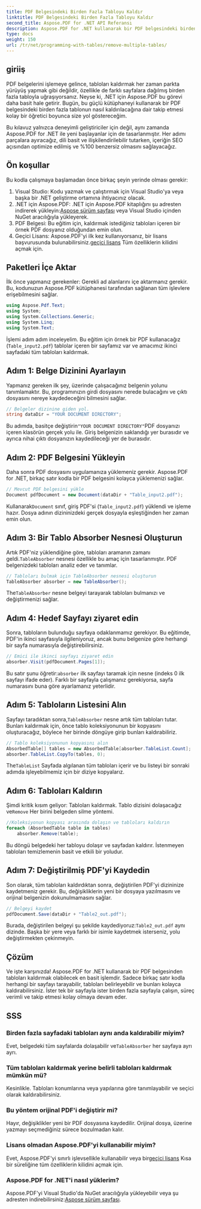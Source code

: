```yaml
---
title: PDF Belgesindeki Birden Fazla Tabloyu Kaldır
linktitle: PDF Belgesindeki Birden Fazla Tabloyu Kaldır
second_title: Aspose.PDF for .NET API Referansı
description: Aspose.PDF for .NET kullanarak bir PDF belgesindeki birden fazla tablonun nasıl kaldırılacağını öğrenin. Kod örnekleri, SSS ve ayrıntılı açıklamalar içeren adım adım kılavuz.
type: docs
weight: 150
url: /tr/net/programming-with-tables/remove-multiple-tables/
---
```

## giriiş

PDF belgelerini işlemeye gelince, tabloları kaldırmak her zaman parkta yürüyüş yapmak gibi değildir, özellikle de farklı sayfalara dağılmış birden fazla tabloyla uğraşıyorsanız. Neyse ki, .NET için Aspose.PDF bu görevi daha basit hale getirir. Bugün, bu güçlü kütüphaneyi kullanarak bir PDF belgesindeki birden fazla tablonun nasıl kaldırılacağına dair takip etmesi kolay bir öğretici boyunca size yol göstereceğim.

Bu kılavuz yalnızca deneyimli geliştiriciler için değil, aynı zamanda Aspose.PDF for .NET ile yeni başlayanlar için de tasarlanmıştır. Her adımı parçalara ayıracağız, dili basit ve ilişkilendirilebilir tutarken, içeriğin SEO açısından optimize edilmiş ve %100 benzersiz olmasını sağlayacağız.

## Ön koşullar

Bu kodla çalışmaya başlamadan önce birkaç şeyin yerinde olması gerekir:

1. Visual Studio: Kodu yazmak ve çalıştırmak için Visual Studio'ya veya başka bir .NET geliştirme ortamına ihtiyacınız olacak.
2. .NET için Aspose.PDF: .NET için Aspose.PDF kitaplığını şu adresten indirerek yükleyin:[Aspose sürüm sayfası](https://releases.aspose.com/pdf/net/) veya Visual Studio içinden NuGet aracılığıyla yükleyerek.
3. PDF Belgesi: Bu eğitim için, kaldırmak istediğiniz tabloları içeren bir örnek PDF dosyanız olduğundan emin olun.
4.  Geçici Lisans: Aspose.PDF'yi ilk kez kullanıyorsanız, bir lisans başvurusunda bulunabilirsiniz.[geçici lisans](https://purchase.aspose.com/temporary-license/) Tüm özelliklerin kilidini açmak için.

## Paketleri İçe Aktar

İlk önce yapmanız gerekenler: Gerekli ad alanlarını içe aktarmanız gerekir. Bu, kodunuzun Aspose.PDF kütüphanesi tarafından sağlanan tüm işlevlere erişebilmesini sağlar.

```csharp
using Aspose.Pdf.Text;
using System;
using System.Collections.Generic;
using System.Linq;
using System.Text;
```

İşlemi adım adım inceleyelim. Bu eğitim için örnek bir PDF kullanacağız (`Table_input2.pdf`) tablolar içeren bir sayfamız var ve amacımız ikinci sayfadaki tüm tabloları kaldırmak.

## Adım 1: Belge Dizinini Ayarlayın
Yapmanız gereken ilk şey, üzerinde çalışacağınız belgenin yolunu tanımlamaktır. Bu, programınızın girdi dosyasını nerede bulacağını ve çıktı dosyasını nereye kaydedeceğini bilmesini sağlar.

```csharp
// Belgeler dizinine giden yol.
string dataDir = "YOUR DOCUMENT DIRECTORY";
```

 Bu adımda, basitçe değiştirin`"YOUR DOCUMENT DIRECTORY"`PDF dosyanızı içeren klasörün gerçek yolu ile. Giriş belgenizin saklandığı yer burasıdır ve ayrıca nihai çıktı dosyanızın kaydedileceği yer de burasıdır.

## Adım 2: PDF Belgesini Yükleyin
Daha sonra PDF dosyasını uygulamanıza yüklemeniz gerekir. Aspose.PDF for .NET, birkaç satır kodla bir PDF belgesini kolayca yüklemenizi sağlar.

```csharp
// Mevcut PDF belgesini yükle
Document pdfDocument = new Document(dataDir + "Table_input2.pdf");
```

 Kullanarak`Document` sınıf, giriş PDF'si (`Table_input2.pdf`) yüklendi ve işleme hazır. Dosya adının dizininizdeki gerçek dosyayla eşleştiğinden her zaman emin olun.

## Adım 3: Bir Tablo Absorber Nesnesi Oluşturun
 Artık PDF'niz yüklendiğine göre, tabloları aramanın zamanı geldi.`TableAbsorber` nesnesi özellikle bu amaç için tasarlanmıştır. PDF belgenizdeki tabloları analiz eder ve tanımlar.

```csharp
// Tabloları bulmak için TableAbsorber nesnesi oluşturun
TableAbsorber absorber = new TableAbsorber();
```

 The`TableAbsorber` nesne belgeyi tarayarak tabloları bulmanızı ve değiştirmenizi sağlar.

## Adım 4: Hedef Sayfayı ziyaret edin
Sonra, tabloların bulunduğu sayfaya odaklanmamız gerekiyor. Bu eğitimde, PDF'in ikinci sayfasıyla ilgileniyoruz, ancak bunu belgenize göre herhangi bir sayfa numarasıyla değiştirebilirsiniz.

```csharp
// Emici ile ikinci sayfayı ziyaret edin
absorber.Visit(pdfDocument.Pages[1]);
```

 Bu satır şunu öğretir:`absorber` ilk sayfayı taramak için nesne (indeks 0 ilk sayfayı ifade eder). Farklı bir sayfayla çalışmanız gerekiyorsa, sayfa numarasını buna göre ayarlamanız yeterlidir.

## Adım 5: Tabloların Listesini Alın
 Sayfayı taradıktan sonra,`TableAbsorber` nesne artık tüm tabloları tutar. Bunları kaldırmak için, önce tablo koleksiyonunun bir kopyasını oluşturacağız, böylece her birinde döngüye girip bunları kaldırabiliriz.

```csharp
// Tablo koleksiyonunun kopyasını alın
AbsorbedTable[] tables = new AbsorbedTable[absorber.TableList.Count];
absorber.TableList.CopyTo(tables, 0);
```

 The`TableList` Sayfada algılanan tüm tabloları içerir ve bu listeyi bir sonraki adımda işleyebilmemiz için bir diziye kopyalarız.

## Adım 6: Tabloları Kaldırın
 Şimdi kritik kısım geliyor: Tabloları kaldırmak. Tablo dizisini dolaşacağız ve`Remove` Her birini belgeden silme yöntemi.

```csharp
//Koleksiyonun kopyası arasında dolaşın ve tabloları kaldırın
foreach (AbsorbedTable table in tables)
    absorber.Remove(table);
```

Bu döngü belgedeki her tabloyu dolaşır ve sayfadan kaldırır. İstenmeyen tabloları temizlemenin basit ve etkili bir yoludur.

## Adım 7: Değiştirilmiş PDF'yi Kaydedin
Son olarak, tüm tabloları kaldırdıktan sonra, değiştirilen PDF'yi dizininize kaydetmeniz gerekir. Bu, değişikliklerin yeni bir dosyaya yazılmasını ve orijinal belgenizin dokunulmamasını sağlar.

```csharp
// Belgeyi kaydet
pdfDocument.Save(dataDir + "Table2_out.pdf");
```

 Burada, değiştirilen belgeyi şu şekilde kaydediyoruz:`Table2_out.pdf` aynı dizinde. Başka bir yere veya farklı bir isimle kaydetmek isterseniz, yolu değiştirmekten çekinmeyin.

## Çözüm

Ve işte karşınızda! Aspose.PDF for .NET kullanarak bir PDF belgesinden tabloları kaldırmak olabilecek en basit işlemdir. Sadece birkaç satır kodla herhangi bir sayfayı tarayabilir, tabloları belirleyebilir ve bunları kolayca kaldırabilirsiniz. İster tek bir sayfayla ister birden fazla sayfayla çalışın, süreç verimli ve takip etmesi kolay olmaya devam eder.

## SSS

### Birden fazla sayfadaki tabloları aynı anda kaldırabilir miyim?
 Evet, belgedeki tüm sayfalarda dolaşabilir ve`TableAbsorber` her sayfaya ayrı ayrı.

### Tüm tabloları kaldırmak yerine belirli tabloları kaldırmak mümkün mü?
Kesinlikle. Tabloları konumlarına veya yapılarına göre tanımlayabilir ve seçici olarak kaldırabilirsiniz.

### Bu yöntem orijinal PDF'i değiştirir mi?
Hayır, değişiklikler yeni bir PDF dosyasına kaydedilir. Orijinal dosya, üzerine yazmayı seçmediğiniz sürece bozulmadan kalır.

### Lisans olmadan Aspose.PDF'yi kullanabilir miyim?
 Evet, Aspose.PDF'yi sınırlı işlevsellikle kullanabilir veya bir[geçici lisans](https://purchase.aspose.com/temporary-license/) Kısa bir süreliğine tüm özelliklerin kilidini açmak için.

### Aspose.PDF for .NET'i nasıl yüklerim?
 Aspose.PDF'yi Visual Studio'da NuGet aracılığıyla yükleyebilir veya şu adresten indirebilirsiniz:[Aspose sürüm sayfası](https://releases.aspose.com/pdf/net/).